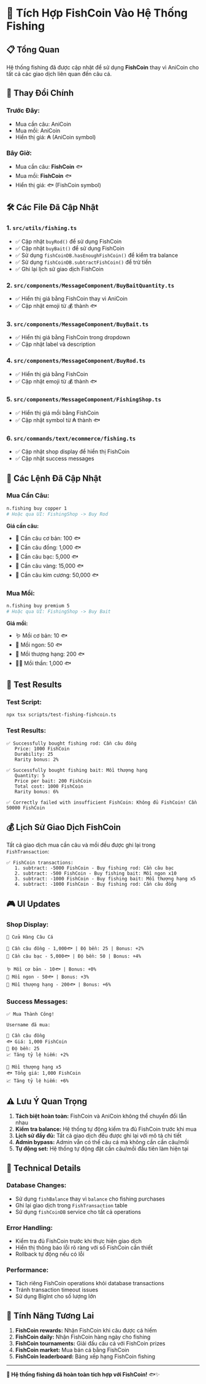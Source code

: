 # 🎣 Tích Hợp FishCoin Vào Hệ Thống Fishing

## 📋 Tổng Quan

Hệ thống fishing đã được cập nhật để sử dụng **FishCoin** thay vì AniCoin cho tất cả các giao dịch liên quan đến câu cá.

## 🔄 Thay Đổi Chính

### **Trước Đây:**
- Mua cần câu: AniCoin
- Mua mồi: AniCoin
- Hiển thị giá: ₳ (AniCoin symbol)

### **Bây Giờ:**
- Mua cần câu: **FishCoin** 🐟
- Mua mồi: **FishCoin** 🐟
- Hiển thị giá: 🐟 (FishCoin symbol)

## 🛠️ Các File Đã Cập Nhật

### **1. `src/utils/fishing.ts`**
- ✅ Cập nhật `buyRod()` để sử dụng FishCoin
- ✅ Cập nhật `buyBait()` để sử dụng FishCoin
- ✅ Sử dụng `fishCoinDB.hasEnoughFishCoin()` để kiểm tra balance
- ✅ Sử dụng `fishCoinDB.subtractFishCoin()` để trừ tiền
- ✅ Ghi lại lịch sử giao dịch FishCoin

### **2. `src/components/MessageComponent/BuyBaitQuantity.ts`**
- ✅ Hiển thị giá bằng FishCoin thay vì AniCoin
- ✅ Cập nhật emoji từ 💰 thành 🐟

### **3. `src/components/MessageComponent/BuyBait.ts`**
- ✅ Hiển thị giá bằng FishCoin trong dropdown
- ✅ Cập nhật label và description

### **4. `src/components/MessageComponent/BuyRod.ts`**
- ✅ Hiển thị giá bằng FishCoin
- ✅ Cập nhật emoji từ 💰 thành 🐟

### **5. `src/components/MessageComponent/FishingShop.ts`**
- ✅ Hiển thị giá mồi bằng FishCoin
- ✅ Cập nhật symbol từ ₳ thành 🐟

### **6. `src/commands/text/ecommerce/fishing.ts`**
- ✅ Cập nhật shop display để hiển thị FishCoin
- ✅ Cập nhật success messages

## 🎯 Các Lệnh Đã Cập Nhật

### **Mua Cần Câu:**
```bash
n.fishing buy copper 1
# Hoặc qua UI: FishingShop -> Buy Rod
```
**Giá cần câu:**
- 🎣 Cần câu cơ bản: 100 🐟
- 🎣 Cần câu đồng: 1,000 🐟
- 🎣 Cần câu bạc: 5,000 🐟
- 🎣 Cần câu vàng: 15,000 🐟
- 💎 Cần câu kim cương: 50,000 🐟

### **Mua Mồi:**
```bash
n.fishing buy premium 5
# Hoặc qua UI: FishingShop -> Buy Bait
```
**Giá mồi:**
- 🪱 Mồi cơ bản: 10 🐟
- 🦐 Mồi ngon: 50 🐟
- 🦀 Mồi thượng hạng: 200 🐟
- 🧜‍♀️ Mồi thần: 1,000 🐟

## 🧪 Test Results

### **Test Script:**
```bash
npx tsx scripts/test-fishing-fishcoin.ts
```

### **Test Results:**
```
✅ Successfully bought fishing rod: Cần câu đồng
   Price: 1000 FishCoin
   Durability: 25
   Rarity bonus: 2%

✅ Successfully bought fishing bait: Mồi thượng hạng
   Quantity: 5
   Price per bait: 200 FishCoin
   Total cost: 1000 FishCoin
   Rarity bonus: 6%

✅ Correctly failed with insufficient FishCoin: Không đủ FishCoin! Cần 50000 FishCoin
```

## 💰 Lịch Sử Giao Dịch FishCoin

Tất cả giao dịch mua cần câu và mồi đều được ghi lại trong `FishTransaction`:

```
✅ FishCoin transactions:
   1. subtract: -5000 FishCoin - Buy fishing rod: Cần câu bạc
   2. subtract: -500 FishCoin - Buy fishing bait: Mồi ngon x10
   3. subtract: -1000 FishCoin - Buy fishing bait: Mồi thượng hạng x5
   4. subtract: -1000 FishCoin - Buy fishing rod: Cần câu đồng
```

## 🎮 UI Updates

### **Shop Display:**
```
🏪 Cửa Hàng Câu Cá

🎣 Cần câu đồng - 1,000🐟 | Độ bền: 25 | Bonus: +2%
🎣 Cần câu bạc - 5,000🐟 | Độ bền: 50 | Bonus: +4%

🪱 Mồi cơ bản - 10🐟 | Bonus: +0%
🦐 Mồi ngon - 50🐟 | Bonus: +3%
🦀 Mồi thượng hạng - 200🐟 | Bonus: +6%
```

### **Success Messages:**
```
✅ Mua Thành Công!

Username đã mua:

🎣 Cần câu đồng
🐟 Giá: 1,000 FishCoin
🔧 Độ bền: 25
📈 Tăng tỷ lệ hiếm: +2%

🦀 Mồi thượng hạng x5
🐟 Tổng giá: 1,000 FishCoin
📈 Tăng tỷ lệ hiếm: +6%
```

## ⚠️ Lưu Ý Quan Trọng

1. **Tách biệt hoàn toàn:** FishCoin và AniCoin không thể chuyển đổi lẫn nhau
2. **Kiểm tra balance:** Hệ thống tự động kiểm tra đủ FishCoin trước khi mua
3. **Lịch sử đầy đủ:** Tất cả giao dịch đều được ghi lại với mô tả chi tiết
4. **Admin bypass:** Admin vẫn có thể câu cá mà không cần cần câu/mồi
5. **Tự động set:** Hệ thống tự động đặt cần câu/mồi đầu tiên làm hiện tại

## 🔧 Technical Details

### **Database Changes:**
- Sử dụng `fishBalance` thay vì `balance` cho fishing purchases
- Ghi lại giao dịch trong `FishTransaction` table
- Sử dụng `fishCoinDB` service cho tất cả operations

### **Error Handling:**
- Kiểm tra đủ FishCoin trước khi thực hiện giao dịch
- Hiển thị thông báo lỗi rõ ràng với số FishCoin cần thiết
- Rollback tự động nếu có lỗi

### **Performance:**
- Tách riêng FishCoin operations khỏi database transactions
- Tránh transaction timeout issues
- Sử dụng BigInt cho số lượng lớn

## 🚀 Tính Năng Tương Lai

1. **FishCoin rewards:** Nhận FishCoin khi câu được cá hiếm
2. **FishCoin daily:** Nhận FishCoin hàng ngày cho fishing
3. **FishCoin tournaments:** Giải đấu câu cá với FishCoin prizes
4. **FishCoin market:** Mua bán cá bằng FishCoin
5. **FishCoin leaderboard:** Bảng xếp hạng FishCoin fishing

---

**🎉 Hệ thống fishing đã hoàn toàn tích hợp với FishCoin!** 🐟✨ 